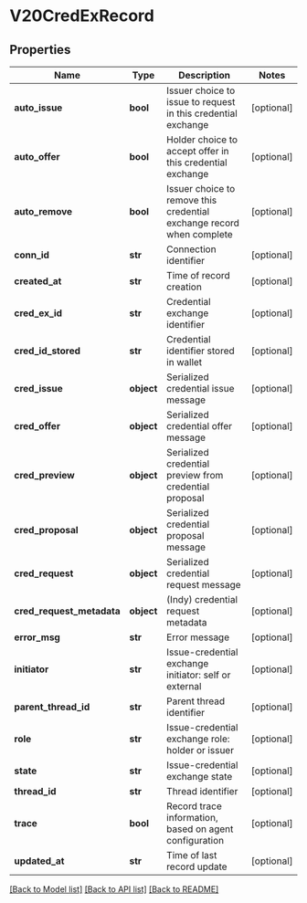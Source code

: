# V20CredExRecord

## Properties
Name | Type | Description | Notes
------------ | ------------- | ------------- | -------------
**auto_issue** | **bool** | Issuer choice to issue to request in this credential exchange | [optional] 
**auto_offer** | **bool** | Holder choice to accept offer in this credential exchange | [optional] 
**auto_remove** | **bool** | Issuer choice to remove this credential exchange record when complete | [optional] 
**conn_id** | **str** | Connection identifier | [optional] 
**created_at** | **str** | Time of record creation | [optional] 
**cred_ex_id** | **str** | Credential exchange identifier | [optional] 
**cred_id_stored** | **str** | Credential identifier stored in wallet | [optional] 
**cred_issue** | **object** | Serialized credential issue message | [optional] 
**cred_offer** | **object** | Serialized credential offer message | [optional] 
**cred_preview** | **object** | Serialized credential preview from credential proposal | [optional] 
**cred_proposal** | **object** | Serialized credential proposal message | [optional] 
**cred_request** | **object** | Serialized credential request message | [optional] 
**cred_request_metadata** | **object** | (Indy) credential request metadata | [optional] 
**error_msg** | **str** | Error message | [optional] 
**initiator** | **str** | Issue-credential exchange initiator: self or external | [optional] 
**parent_thread_id** | **str** | Parent thread identifier | [optional] 
**role** | **str** | Issue-credential exchange role: holder or issuer | [optional] 
**state** | **str** | Issue-credential exchange state | [optional] 
**thread_id** | **str** | Thread identifier | [optional] 
**trace** | **bool** | Record trace information, based on agent configuration | [optional] 
**updated_at** | **str** | Time of last record update | [optional] 

[[Back to Model list]](../README.md#documentation-for-models) [[Back to API list]](../README.md#documentation-for-api-endpoints) [[Back to README]](../README.md)


